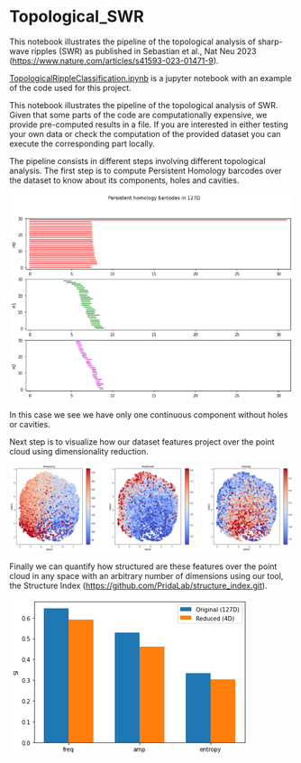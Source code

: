 # Topological_SWR

This notebook illustrates the pipeline of the topological analysis of sharp-wave ripples (SWR) as published in Sebastian et al., Nat Neu 2023 (https://www.nature.com/articles/s41593-023-01471-9). 

[TopologicalRippleClassification.ipynb](https://github.com/PridaLab/Topological_SWR/blob/main/TopologicalRippleClassification.ipynb) is a jupyter notebook with an example of the code used for this project.

This notebook illustrates the pipeline of the topological analysis of SWR. Given that some parts of the code are computationally expensive, we provide pre-computed results in a file. If you are interested in either testing your own data or check the computation of the provided dataset you can execute the corresponding part locally.

The pipeline consists in different steps involving different topological analysis. The first step is to compute Persistent Homology barcodes over the dataset to know about its components, holes and cavities.

![alt text](images/example_barcodes.png)

In this case we see we have only one continuous component without holes or cavities.

Next step is to visualize how our dataset features project over the point cloud using dimensionality reduction.

![alt text](images/example_embeddings.png)

Finally we can quantify how structured are these features over the point cloud in any space with an arbitrary number of dimensions using our tool, the Structure Index (https://github.com/PridaLab/structure_index.git).

![alt text](images/example_SI.png)
